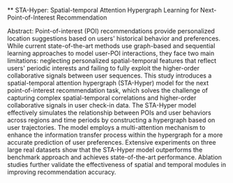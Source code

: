 ** STA-Hyper: Spatial-temporal Attention Hypergraph Learning for Next-Point-of-Interest Recommendation

Abstract: Point-of-interest (POI) recommendations provide personalized location suggestions based on users' historical behavior and preferences. While current state-of-the-art methods use graph-based and sequential learning approaches to model user-POI interactions, they face two main limitations: neglecting personalized spatial-temporal features that reflect users' periodic interests and failing to fully exploit the higher-order collaborative signals between user sequences. This study introduces a spatial-temporal attention hypergraph (STA-Hyper) model for the next point-of-interest recommendation task, which solves the challenge of capturing complex spatial-temporal correlations and higher-order collaborative signals in user check-in data. The STA-Hyper model effectively simulates the relationship between POIs and user behaviors across regions and time periods by constructing a hypergraph based on user trajectories. The model employs a multi-attention mechanism to enhance the information transfer process within the hypergraph for a more accurate prediction of user preferences. Extensive experiments on three large real datasets show that the STA-Hyper model outperforms the benchmark approach and achieves state-of-the-art performance. Ablation studies further validate the effectiveness of spatial and temporal modules in improving recommendation accuracy.  
